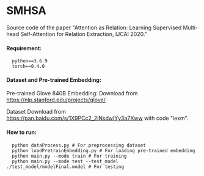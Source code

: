 # SMHSA
Source code of the paper "Attention as Relation: Learning Supervised Multi-head Self-Attention for Relation Extraction, IJCAI 2020."



#### Requirement:

```
  python==3.6.9
  torch==0.4.0
```

#### Dataset and Pre-trained Embedding:
Pre-trained Glove 840B Embedding: Download from https://nlp.stanford.edu/projects/glove/ 

Dataset Download from https://pan.baidu.com/s/1X9PCc2_2iNsdwlYy3a7Xww with code "iexm".


#### How to run:
```
  python dataProcess.py # For preprocessing dataset
  python loadPretrainEmbedding.py # For loading pre-trained embedding 
  python main.py --mode train # For training
  python main.py --mode test --test_model ./test_model/modelFinal.model # For testing
```
